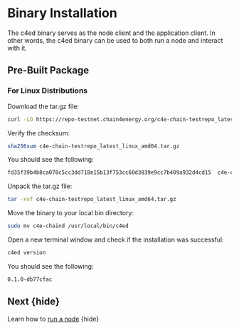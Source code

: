 <!--
order: 4
-->

# Binary Installation 

The c4ed binary serves as the node client and the application client. In other words, the c4ed binary can be used to both run a node and interact with it.
## Pre-Built Package


### For Linux Distributions

Download the tar.gz file:

```bash
curl -LO https://repo-testnet.chain4energy.org/c4e-chain-testrepo_latest_linux_amd64.tar.gz
```

Verify the checksum:

```bash
sha256sum c4e-chain-testrepo_latest_linux_amd64.tar.gz
```

You should see the following:

```bash
fd35f39b4b8ca078c5cc3dd718e15b13f753cc60d3839e9cc7b409a932d4cd15  c4e-chain-testrepo_latest_linux_amd64.tar.gz
```

Unpack the tar.gz file:

```bash
tar -xvf c4e-chain-testrepo_latest_linux_amd64.tar.gz
```

Move the binary to your local bin directory:

```bash
sudo mv c4e-chaind /usr/local/bin/c4ed
```

Open a new terminal window and check if the installation was successful:

```bash
c4ed version
```

You should see the following:

```bash
0.1.0-db77cfac
```

## Next {hide}

Learn how to [run a node](./.run_node.md) {hide}
